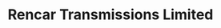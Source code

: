 ---
title: "Rencar Transmissions Limited"
url: /lloydminster/rencar-transmissions-limited/
shop: car repair
---